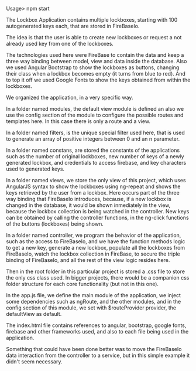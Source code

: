 Usage> npm start

The Lockbox Application contains multiple lockboxes, starting with 100 autogenerated keys each, that are stored in FireBaseIo.

The idea is that the user is able to create new lockboxes or request a not already used key from one of the lockboxes.

The technologies used here were FireBase to contain the data and keep a three way binding between model, view and data inside the database. Also we used Angular Bootstrap to show the lockboxes as buttons, changing their class when a lockbox becomes empty (it turns from blue to red).
And to top it off we used Google Fonts to show the keys obtained from within the lockboxes.

We organized the application, in a very specific way.

In a folder named modules, the default view module is defined an also we use the config section of the module to configure the possible routes and templates here. In this case there is only a route and a view.

In a folder named filters, is the unique special filter used here, that is used to generate an array of positive integers between 0 and an n parameter.

In a folder named constans, are stored the constants of the applications such as the number of original lockboxes, new number of keys of a newly generated lockbox, and credentials to access firebase, and key characters used to generated keys.

In a folder named views, we store the only view of this project, which uses AngularJS syntax to show the lockboxes using ng-repeat and shows the keys retrieved by the user from a lockbox. Here occurs part of the three way binding that FireBaseIo introduces, because, if a new lockbox is changed in the database, it would be shown inmediately in the view, because the lockbox collection is being watched in the controller. New keys can be obtained by calling the controller functions, in the ng-click functions of the buttons (lockboxes) being shown.

In a folder named controller, we program the behavior of the application, such as the access to FireBaseIo, and we have the function methods logic to get a new key, generate a new lockbox, populate all the lockboxes from FireBaseIo, watch the lockbox collection in FireBase, to secure the triple binding of FireBaseIo, and all the rest of the view logic resides here.

Then in the root folder in this particular project is stored a .css file to store the only css class used. In bigger projects, there would be a companion css folder structure for each core functionality (but not in this one).

In the app.js file, we define the main module of the application, we inject some dependencies such as ngRoute, and the other modules, and in the config section of this module, we set with $routeProvider provider, the defaultView as default.

The index.html file contains references to angular, bootstrap, google fonts, firebase and other frameworks used, and also to each file being used in the application.

Something that could have been done better was to move the FireBaseIo data interaction from the controller to a service, but in this simple example it didn't seem necessary.
